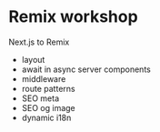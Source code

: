 # Remix workshop

Next.js to Remix

- layout
- await in async server components
- middleware
- route patterns
- SEO meta
- SEO og image
- dynamic i18n
